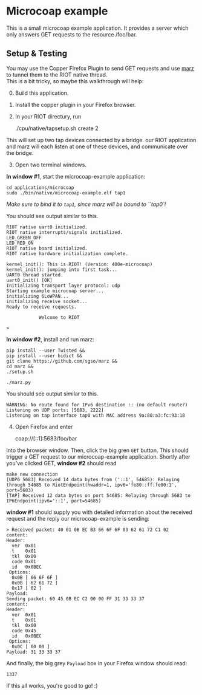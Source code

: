 Microcoap example
============

This is a small microcoap example application. It provides a server which only 
answers GET requests to the resource /foo/bar. 

## Setup & Testing
You may use the Copper Firefox Plugin to send GET requests and use 
[marz](https://github.com/sgso/marz) to tunnel them to the RIOT native thread.  
This is a bit tricky, so maybe this walkthrough will help:

0. Build this application.
1. Install the copper plugin in your Firefox browser.
2. In your RIOT directury, run

    ./cpu/native/tapsetup.sh create 2

This will set up two tap devices connected by a bridge. our RIOT application and 
marz will each listen at one of these devices, and communicate over the bridge.

3. Open two terminal windows.  

**In window #1**, start the microcoap-example application:

    cd applications/microcoap
    sudo ./bin/native/microcoap-example.elf tap1

*Make sure to bind it to ``tap1``, since marz will be bound to ``tap0`!*

You should see output similar to this.

    RIOT native uart0 initialized.
    RIOT native interrupts/signals initialized.
    LED_GREEN_OFF
    LED_RED_ON
    RIOT native board initialized.
    RIOT native hardware initialization complete.

    kernel_init(): This is RIOT! (Version: 400e-microcoap)
    kernel_init(): jumping into first task...
    UART0 thread started.
    uart0_init() [OK]
    Initializing transport layer protocol: udp
    Starting example microcoap server...
    initializing 6LoWPAN...
    initializing receive socket...
    Ready to receive requests.

                Welcome to RIOT

    >

**In window #2**, install and run marz:
    
    pip install --user Twisted && 
    pip install --user bidict && 
    git clone https://github.com/sgso/marz &&
    cd marz &&
    ./setup.sh 

    ./marz.py

You should see output similar to this.

    WARNING: No route found for IPv6 destination :: (no default route?)
    Listening on UDP ports: [5683, 2222]
    Listening on tap interface tap0 with MAC address 9a:80:a3:fc:93:18

4. Open Firefox and enter

    coap://[::1]:5683/foo/bar

Into the browser window. Then, click the big gren ``GET`` button. This should
trigger a GET request to our microcoap-example application. Shortly after you've
clicked GET, **window #2** should read

    make new connection
    [UDP6 5683] Received 14 data bytes from ('::1', 54685): Relaying through 54685 to RiotEndpoint(hwaddr=1, ipv6='fe80::ff:fe00:1', port=5683)
    [TAP] Received 12 data bytes on port 54685: Relaying through 5683 to IP6Endpoint(ipv6='::1', port=54685)

**window #1** should supply you with detailed information about the received 
request and the reply our microcoap-example is sending:

    > Received packet: 40 01 0B EC B3 66 6F 6F 03 62 61 72 C1 02
    content:
    Header:
      ver  0x01
      t    0x01
      tkl  0x00
      code 0x01
      id   0x0BEC
     Options:
      0x0B [ 66 6F 6F ]
      0x0B [ 62 61 72 ]
      0x17 [ 02 ]
    Payload:
    Sending packet: 60 45 0B EC C2 00 00 FF 31 33 33 37
    content:
    Header:
      ver  0x01
      t    0x01
      tkl  0x00
      code 0x45
      id   0x0BEC
     Options:
      0x0C [ 00 00 ]
    Payload: 31 33 33 37

And finally, the big grey ``Payload`` box in your Firefox window should read:

    1337

If this all works, you're good to go! :)